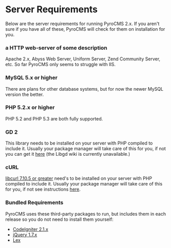 # Server Requirements

Below are the server requirements for running PyroCMS 2.x. If you aren't sure if you have all of these, PyroCMS will check for them on installation for you.

### a HTTP web-server of some description

Apache 2.x, Abyss Web Server, Uniform Server, Zend Community Server, etc. So far PyroCMS only seems to struggle with IIS.

### MySQL 5.x or higher

There are plans for other database systems, but for now the newer MySQL version the better.

### PHP 5.2.x or higher

PHP 5.2 and PHP 5.3 are both fully supported.

### GD 2

This library needs to be installed on your server with PHP compiled to include it.  Usually your package manager will take care of this for you, if not you can get it <a href="https://bitbucket.org/pierrejoye/gd-libgd/overview" target="_blank" title="Find out how to make GD2 work with PHP">here</a> (the Libgd wiki is currently unavailable.)

### cURL

<a href="http://curl.haxx.se/" target="_blank">libcurl 7.10.5 or greater</a> need's to be installed on your server with PHP compiled to include it. Usually your package manager will take care of this for you, if not see instructions <a href="http://curl.haxx.se/libcurl/php/install.html" target="_blank" title="Find out how to make cURL work  with PHP">here</a>.

### Bundled Requirements

PyroCMS uses these third-party packages to run, but includes them in each release so you do not need to install them yourself:

* <a href="http://codeigniter.com/" target="_blank">CodeIgniter 2.1.x</a>
* <a href="http://jquery.com/" target="_blank">jQuery 1.7.x</a>
* <a href="http://github.com/happyninjas/lex" target="_blank">Lex</a>